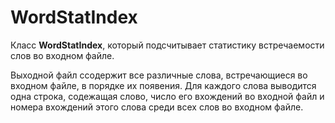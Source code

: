 # WordStatIndex
Класс __WordStatIndex__, который подсчитывает статистику встречаемости слов во входном файле.

Выходной файл cсодержит все различные слова, встречающиеся во входном файле, в порядке их появения. Для каждого слова выводится одна строка, содежащая слово, число его вхождений во входной файл и номера вхождений этого слова среди всех слов во входном файле.
